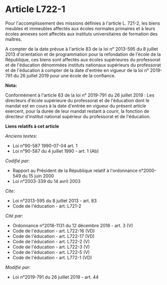 # Article L722-1

Pour l'accomplissement des missions définies à l'article L. 721-2, les biens meubles et immeubles affectés aux écoles
normales primaires et à leurs écoles annexes sont affectés aux instituts universitaires de formation des maîtres.

A compter de la date prévue à l'article 83 de la loi n° 2013-595 du 8 juillet 2013 d'orientation et de programmation pour la
refondation de l'école de la République, ces biens sont affectés aux écoles supérieures du professorat et de l'éducation
dénommées instituts nationaux supérieurs du professorat et de l'éducation à compter de la date d'entrée en vigueur de la loi
n° 2019-791 du 26 juillet 2019 pour une école de la confiance.

**Nota:**

Conformément à l'article 63 de la loi n° 2019-791 du 26 juillet 2019 : Les directeurs d'école supérieure du professorat et de
l'éducation dont le mandat est en cours à la date d'entrée en vigueur du présent article exercent, pour la durée de leur
mandat restant à courir, la fonction de directeur d'institut national supérieur du professorat et de l'éducation.

**Liens relatifs à cet article**

_Anciens textes_:

  - Loi n°90-587 1990-07-04 art. 1
  - Loi n°90-587 du 4 juillet 1990 - art. 1 (Ab)

_Codifié par_:

  - Rapport au Président de la République relatif à l'ordonnance n°2000-549 du 15 juin 2000
  - Loi n°2003-339 du 14 avril 2003

_Cite_:

  - Loi n°2013-595 du 8 juillet 2013 - art. 83
  - Code de l'éducation - art. L721-2

_Cité par_:

  - Ordonnance n°2018-1131 du 12 décembre 2018 - art. 3 (V)
  - Code de l'éducation - art. L722-16 (VD)
  - Code de l'éducation - art. L722-17 (VD)
  - Code de l'éducation - art. L722-2 (V)
  - Code de l'éducation - art. L722-3 (V)
  - Code de l'éducation - art. L722-5 (V)
  - Code de l'éducation - art. L772-1 (VD)

_Modifié par_:

  - Loi n°2019-791 du 26 juillet 2019 - art. 44
